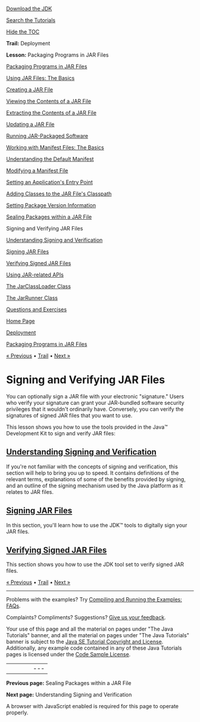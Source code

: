 [Download
the JDK](http://java.sun.com/javase/6/download.jsp)
  
[Search the
Tutorials](../../search.html)
  
[Hide the TOC](javascript:toggleLeft())

**Trail:** Deployment
  
**Lesson:** Packaging Programs in JAR Files

[Packaging Programs in JAR Files](index.html)

[Using JAR Files: The Basics](basicsindex.html)

[Creating a JAR File](build.html)

[Viewing the Contents of a JAR File](view.html)

[Extracting the Contents of a JAR File](unpack.html)

[Updating a JAR File](update.html)

[Running JAR-Packaged Software](run.html)

[Working with Manifest Files: The Basics](manifestindex.html)

[Understanding the Default Manifest](defman.html)

[Modifying a Manifest File](modman.html)

[Setting an Application's Entry Point](appman.html)

[Adding Classes to the JAR File's Classpath](downman.html)

[Setting Package Version Information](packageman.html)

[Sealing Packages within a JAR File](sealman.html)

Signing and Verifying JAR Files

[Understanding Signing and Verification](intro.html)

[Signing JAR Files](signing.html)

[Verifying Signed JAR Files](verify.html)

[Using JAR-related APIs](apiindex.html)

[The JarClassLoader Class](jarclassloader.html)

[The JarRunner Class](jarrunner.html)

[Questions and Exercises](QandE/questions.html)

[Home Page](../../index.html)
>
[Deployment](../index.html)
>
[Packaging Programs in JAR Files](index.html)

[« Previous](sealman.html) • [Trail](../TOC.html) • [Next »](intro.html)

# Signing and Verifying JAR Files

You can optionally sign a JAR file with your electronic "signature."
Users who verify your signature can grant your JAR-bundled software
security privileges that it wouldn't ordinarily have. Conversely,
you can verify the signatures of signed JAR files that you want to use.

This lesson shows you how to use the tools provided in the
Java™ Development Kit to sign and
verify JAR files:

## [Understanding Signing and Verification](intro.html)

If you're not familiar with the concepts of signing and verification,
this section will help to bring you up to speed. It contains definitions
of the relevant terms, explanations of some of the benefits provided by
signing, and an outline of the signing mechanism used by the Java platform
as it relates to JAR files.

## [Signing JAR Files](signing.html)

In this section, you'll learn how to use the
JDK™ tools to digitally
sign your JAR files.

## [Verifying Signed JAR Files](verify.html)

This section shows you how to use the JDK tool set to verify
signed JAR files.

[« Previous](sealman.html)
•
[Trail](../TOC.html)
•
[Next »](intro.html)

---

Problems with the examples? Try [Compiling and Running
the Examples: FAQs](../../information/run-examples.html).
  
Complaints? Compliments? Suggestions? [Give
us your feedback](http://download.oracle.com/javase/feedback.html).

Your use of this page and all the material on pages under "The Java Tutorials" banner,
and all the material on pages under "The Java Tutorials" banner is subject to the [Java SE Tutorial Copyright
and License](../../information/license.html).
Additionally, any example code contained in any of these Java
Tutorials pages is licensed under the
[Code
Sample License](http://developers.sun.com/license/berkeley_license.html).

|  |  |  |  |  |
| --- | --- | --- | --- | --- |
| |  |  | | --- | --- | | duke image | Oracle logo | | [About Oracle](http://www.oracle.com/us/corporate/index.html) | [Oracle Technology Network](http://www.oracle.com/technology/index.html) | [Terms of Service](https://www.samplecode.oracle.com/servlets/CompulsoryClickThrough?type=TermsOfService) | Copyright © 1995, 2011 Oracle and/or its affiliates. All rights reserved. |

**Previous page:** Sealing Packages within a JAR File
  
**Next page:** Understanding Signing and Verification




A browser with JavaScript enabled is required for this page to operate properly.